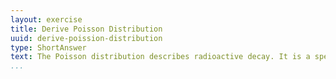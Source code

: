 ```yaml
---
layout: exercise
title: Derive Poisson Distribution
uuid: derive-poission-distribution 
type: ShortAnswer 
text: The Poisson distribution describes radioactive decay. It is a specific form of the binomial distribution. Derive the Poisson distribution from the binomial distribution. Derive the first and second central moments of the Poisson distribution. Briefly comment on their significance.
...
```

